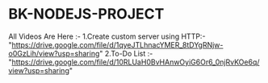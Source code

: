 # BK-NODEJS-PROJECT
All Videos Are Here :- 
1.Create custom server using HTTP:- "https://drive.google.com/file/d/1qyeJTLhnacYMER_8tDYgRNjw-o0GzLih/view?usp=sharing"
2.To-Do List :- "https://drive.google.com/file/d/10RLUaH0BvHAnwOyiG6Or6_0njRvKOe6q/view?usp=sharing"